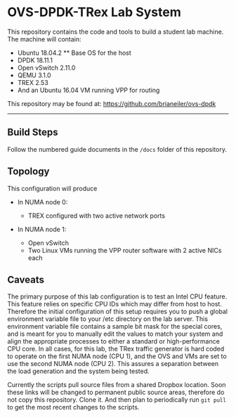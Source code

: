 # OVS-DPDK-TRex Lab System

This repository contains the code and tools to build a student lab machine. The machine will contain:
 - Ubuntu 18.04.2 ** Base OS for the host
 - DPDK 18.11.1
 - Open vSwitch 2.11.0
 - QEMU 3.1.0
 - TREX 2.53
 - And an Ubuntu 16.04 VM running VPP for routing

This repository may be found at: https://github.com/brianeiler/ovs-dpdk

---------------------
## Build Steps

Follow the numbered guide documents in the `/docs` folder of this repository.




## Topology 
This configuration will produce
 - In NUMA node 0:
   - TREX configured with two active network ports

 - In NUMA node 1:
   - Open vSwitch
   - Two Linux VMs running the VPP router software with 2 active NICs each
   


## Caveats

The primary purpose of this lab configuration is to test an Intel CPU feature. This feature relies on specific CPU IDs which may differ from host to host. Therefore the initial configuration of this setup requires you to push a global environment variable file to your /etc directory on the lab server. This environment variable file contains a sample bit mask for the special cores, and is meant for you to manually edit the values to match your system and align the appropriate processes to either a standard or high-performance CPU core.
In all cases, for this lab, the TRex traffic generator is hard coded to operate on the first NUMA node (CPU 1), and the OVS and VMs are set to use the second NUMA node (CPU 2). This assures a separation between the load generation and the system being tested.

Currently the scripts pull source files from a shared Dropbox location. Soon these links will be changed to permanent public source areas, therefore do not copy this repository. Clone it. And then plan to periodically run `git pull` to get the most recent changes to the scripts.







